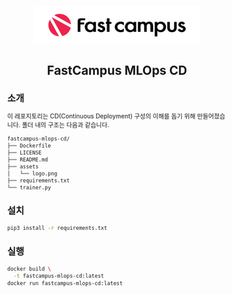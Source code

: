 <p align="center"><img height="90" src="./assets/logo.png" /></p>
<h1 align="center">FastCampus MLOps CD</h1>

## 소개

이 레포지토리는 CD(Continuous Deployment) 구성의 이해를 돕기 위해 만들어졌습니다. 폴더 내의 구조는 다음과 같습니다.

```plaintext
fastcampus-mlops-cd/
├── Dockerfile
├── LICENSE
├── README.md
├── assets
│   └── logo.png
├── requirements.txt
└── trainer.py
```

## 설치

```bash
pip3 install -r requirements.txt
```

## 실행

```bash
docker build \
  -t fastcampus-mlops-cd:latest
docker run fastcampus-mlops-cd:latest
```

